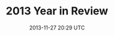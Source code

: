 ---
title: 2013 Year in Review
date: 2013-11-27 20:29 UTC
tags: fatherhood, mobile development, growth, iphone, management, startup, body boss,
published: false
---